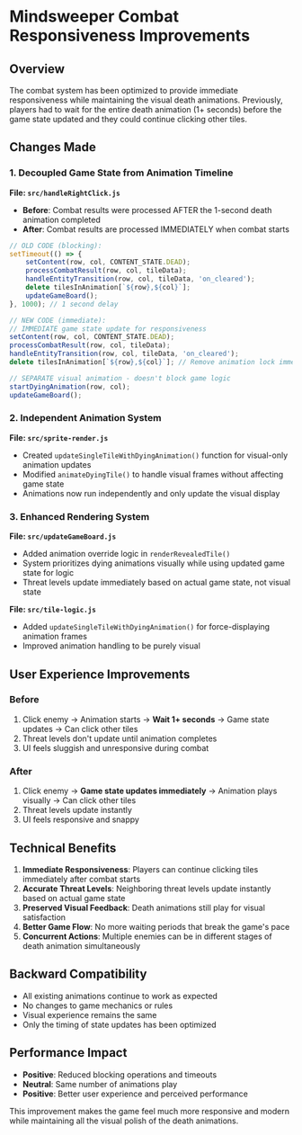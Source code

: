 # Mindsweeper Combat Responsiveness Improvements

## Overview
The combat system has been optimized to provide immediate responsiveness while maintaining the visual death animations. Previously, players had to wait for the entire death animation (1+ seconds) before the game state updated and they could continue clicking other tiles.

## Changes Made

### 1. Decoupled Game State from Animation Timeline

**File: `src/handleRightClick.js`**
- **Before**: Combat results were processed AFTER the 1-second death animation completed
- **After**: Combat results are processed IMMEDIATELY when combat starts

```javascript
// OLD CODE (blocking):
setTimeout(() => {
    setContent(row, col, CONTENT_STATE.DEAD);
    processCombatResult(row, col, tileData);
    handleEntityTransition(row, col, tileData, 'on_cleared');
    delete tilesInAnimation[`${row},${col}`];
    updateGameBoard();
}, 1000); // 1 second delay

// NEW CODE (immediate):
// IMMEDIATE game state update for responsiveness
setContent(row, col, CONTENT_STATE.DEAD);
processCombatResult(row, col, tileData);
handleEntityTransition(row, col, tileData, 'on_cleared');
delete tilesInAnimation[`${row},${col}`]; // Remove animation lock immediately

// SEPARATE visual animation - doesn't block game logic
startDyingAnimation(row, col);
updateGameBoard();
```

### 2. Independent Animation System

**File: `src/sprite-render.js`**
- Created `updateSingleTileWithDyingAnimation()` function for visual-only animation updates
- Modified `animateDyingTile()` to handle visual frames without affecting game state
- Animations now run independently and only update the visual display

### 3. Enhanced Rendering System

**File: `src/updateGameBoard.js`**
- Added animation override logic in `renderRevealedTile()`
- System prioritizes dying animations visually while using updated game state for logic
- Threat levels update immediately based on actual game state, not visual state

**File: `src/tile-logic.js`**
- Added `updateSingleTileWithDyingAnimation()` for force-displaying animation frames
- Improved animation handling to be purely visual

## User Experience Improvements

### Before
1. Click enemy → Animation starts → **Wait 1+ seconds** → Game state updates → Can click other tiles
2. Threat levels don't update until animation completes
3. UI feels sluggish and unresponsive during combat

### After
1. Click enemy → **Game state updates immediately** → Animation plays visually → Can click other tiles
2. Threat levels update instantly
3. UI feels responsive and snappy

## Technical Benefits

1. **Immediate Responsiveness**: Players can continue clicking tiles immediately after combat starts
2. **Accurate Threat Levels**: Neighboring threat levels update instantly based on actual game state
3. **Preserved Visual Feedback**: Death animations still play for visual satisfaction
4. **Better Game Flow**: No more waiting periods that break the game's pace
5. **Concurrent Actions**: Multiple enemies can be in different stages of death animation simultaneously

## Backward Compatibility

- All existing animations continue to work as expected
- No changes to game mechanics or rules
- Visual experience remains the same
- Only the timing of state updates has been optimized

## Performance Impact

- **Positive**: Reduced blocking operations and timeouts
- **Neutral**: Same number of animations play
- **Positive**: Better user experience and perceived performance

This improvement makes the game feel much more responsive and modern while maintaining all the visual polish of the death animations. 